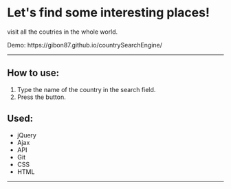 <h1>Let's find some interesting places!</h1>
<p>visit all the coutries in the whole world. </p>
Demo: https://gibon87.github.io/countrySearchEngine/ 
<hr>

<h2>How to use: </h2>
<ol>
  <li>Type the name of the country in the search field.</li>
  <li>Press the button.</li>
</ol>

<h2>Used:</h2>
<ul>

  <li>jQuery</li>
  <li>Ajax</li>
  <li>API</li>
  <li>Git</li>
  <li>CSS</li>
  <li>HTML</li>
</ul>

<hr>
